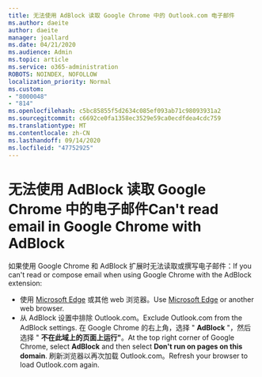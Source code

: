 ```yaml
---
title: 无法使用 AdBlock 读取 Google Chrome 中的 Outlook.com 电子邮件
ms.author: daeite
author: daeite
manager: joallard
ms.date: 04/21/2020
ms.audience: Admin
ms.topic: article
ms.service: o365-administration
ROBOTS: NOINDEX, NOFOLLOW
localization_priority: Normal
ms.custom:
- "8000048"
- "814"
ms.openlocfilehash: c5bc85855f5d2634c085ef093ab71c98093931a2
ms.sourcegitcommit: c6692ce0fa1358ec3529e59ca0ecdfdea4cdc759
ms.translationtype: MT
ms.contentlocale: zh-CN
ms.lasthandoff: 09/14/2020
ms.locfileid: "47752925"
---
```

# <a name="cant-read-email-in-google-chrome-with-adblock"></a><span data-ttu-id="0fd77-102">无法使用 AdBlock 读取 Google Chrome 中的电子邮件</span><span class="sxs-lookup"><span data-stu-id="0fd77-102">Can't read email in Google Chrome with AdBlock</span></span>

<span data-ttu-id="0fd77-103">如果使用 Google Chrome 和 AdBlock 扩展时无法读取或撰写电子邮件：</span><span class="sxs-lookup"><span data-stu-id="0fd77-103">If you can't read or compose email when using Google Chrome with the AdBlock extension:</span></span>

- <span data-ttu-id="0fd77-104">使用 [Microsoft Edge](https://go.microsoft.com/fwlink/p/?linkid=2001503&amp;clcid=0x409) 或其他 web 浏览器。</span><span class="sxs-lookup"><span data-stu-id="0fd77-104">Use [Microsoft Edge](https://go.microsoft.com/fwlink/p/?linkid=2001503&amp;clcid=0x409) or another web browser.</span></span>
- <span data-ttu-id="0fd77-105">从 AdBlock 设置中排除 Outlook.com。</span><span class="sxs-lookup"><span data-stu-id="0fd77-105">Exclude Outlook.com from the AdBlock settings.</span></span> <span data-ttu-id="0fd77-106">在 Google Chrome 的右上角，选择 " **AdBlock** "，然后选择 " **不在此域上的页面上运行"**。</span><span class="sxs-lookup"><span data-stu-id="0fd77-106">At the top right corner of Google Chrome, select **AdBlock** and then select **Don't run on pages on this domain**.</span></span> <span data-ttu-id="0fd77-107">刷新浏览器以再次加载 Outlook.com。</span><span class="sxs-lookup"><span data-stu-id="0fd77-107">Refresh your browser to load Outlook.com again.</span></span>